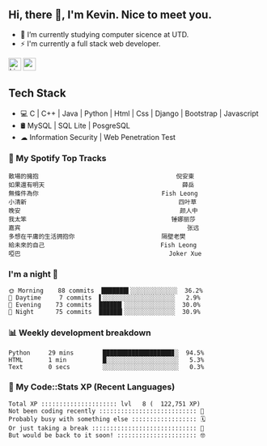 ## Hi, there 👋, I'm Kevin. Nice to meet you.

- 🌱 I’m currently studying computer sicence at UTD.
- ⚡ I'm currently a full stack web developer.

<a href="https://www.linkedin.com/in/kevin12686/"><img alt="LinkedIn" src="https://img.shields.io/badge/linkedin%20-%230077B5.svg?&style=for-the-badge&logo=linkedin&logoColor=white" height=25></a>
<a href="https://www.instagram.com/kevin12686/"><img src="https://img.shields.io/badge/instagram-3f729b?&style=for-the-badge&logo=instagram&logoColor=white" height=25></a>

## Tech Stack

* 💻 C | C++ | Java | Python | Html | Css | Django | Bootstrap | Javascript
* 🛢️ MySQL | SQL Lite | PosgreSQL
* ☁ Information Security | Web Penetration Test

### 🎵 My Spotify Top Tracks

<!-- spotify start -->

```text
散場的擁抱                                      倪安東
如果還有明天                                      薛岳
無條件為你                                  Fish Leong
小清新                                          四叶草
晚安                                            颜人中
我太笨                                        锤娜丽莎
嘉宾                                              张远
多想在平庸的生活拥抱你                        隔壁老樊
給未來的自己                                Fish Leong
啞巴                                         Joker Xue
```

<!-- spotify end -->

### I'm a night 🦉

<!-- early_bird start -->

```text
🌞 Morning    88 commits  ███████▌░░░░░░░░░░░░░  36.2%
🌆 Daytime     7 commits  ▌░░░░░░░░░░░░░░░░░░░░   2.9%
🌃 Evening    73 commits  ██████▎░░░░░░░░░░░░░░  30.0%
🌙 Night      75 commits  ██████▍░░░░░░░░░░░░░░  30.9%
```

<!-- early_bird end -->

### 📊 Weekly development breakdown

<!-- code_time start -->

```text
Python     29 mins        ███████████████████▊░  94.5%
HTML       1 min          █░░░░░░░░░░░░░░░░░░░░   5.3%
Text       0 secs         ░░░░░░░░░░░░░░░░░░░░░   0.3%
```

<!-- code_time end -->

### 🧰 My Code::Stats XP (Recent Languages)

<!-- codestats start -->

```text
Total XP ::::::::::::::::::::: lvl   8 (  122,751 XP) 
Not been coding recently ::::::::::::::::::::::::::: 🙈
Probably busy with something else :::::::::::::::::: 🗓
Or just taking a break ::::::::::::::::::::::::::::: 🌴
But would be back to it soon! :::::::::::::::::::::: 🤓
```

<!-- codestats end -->
